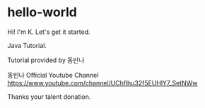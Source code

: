 # hello-world
Hi! I'm K. Let's get it started.

Java Tutorial.

Tutorial provided by 동빈나

동빈나 Official Youtube Channel
https://www.youtube.com/channel/UChflhu32f5EUHlY7_SetNWw

Thanks your talent donation.
